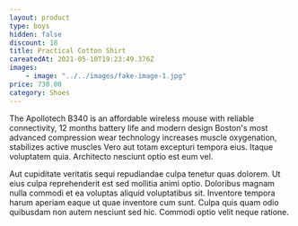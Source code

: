 ```yaml
---
layout: product
type: boys
hidden: false
discount: 18
title: Practical Cotton Shirt
careatedAt: 2021-05-10T19:23:49.376Z
images:
    - image: "../../images/fake-image-1.jpg"
price: 730.00
category: Shoes
---
```

The Apollotech B340 is an affordable wireless mouse with reliable connectivity, 12 months battery life and modern design
Boston's most advanced compression wear technology increases muscle oxygenation, stabilizes active muscles
Vero aut totam excepturi tempora eius. Itaque voluptatem quia. Architecto nesciunt optio est eum vel.
 Aut cupiditate veritatis sequi repudiandae culpa tenetur quas dolorem. Ut eius culpa reprehenderit est sed mollitia animi optio. Doloribus magnam nulla commodi et ea voluptas aliquid voluptatibus sit. Inventore tempora harum aperiam eaque ut quae inventore cum sunt. Culpa quis quam odio quibusdam non autem nesciunt sed hic. Commodi optio velit neque ratione.
